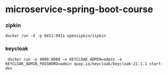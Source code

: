 # microservice-spring-boot-course

### zipkin
````
docker run -d -p 9411:9411 openzipkin/zipkin
````

### keycloak
````
 docker run -p 8000:8080 -e KEYCLOAK_ADMIN=admin -e KEYCLOAK_ADMIN_PASSWORD=admin quay.io/keycloak/keycloak:21.1.1 start-dev
````
